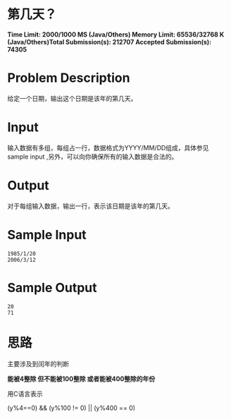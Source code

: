 # 第几天？

**Time Limit: 2000/1000 MS (Java/Others)    Memory Limit: 65536/32768 K (Java/Others)Total Submission(s): 212707    Accepted Submission(s): 74305**

# Problem Description

给定一个日期，输出这个日期是该年的第几天。

# Input

输入数据有多组，每组占一行，数据格式为YYYY/MM/DD组成，具体参见sample input ,另外，可以向你确保所有的输入数据是合法的。

# Output

对于每组输入数据，输出一行，表示该日期是该年的第几天。

# Sample Input

```
1985/1/20
2006/3/12
```

# Sample Output

```
20
71
```

# 思路

主要涉及到闰年的判断

**能被4整除 但不能被100整除 或者能被400整除的年份**

用C语言表示

(y%4==0) && (y%100 != 0) || (y%400 == 0)